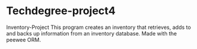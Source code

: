 # Techdegree-project4
Inventory-Project
This program creates an inventory that retrieves, adds to and backs up information from an inventory database. Made with the peewee ORM.
